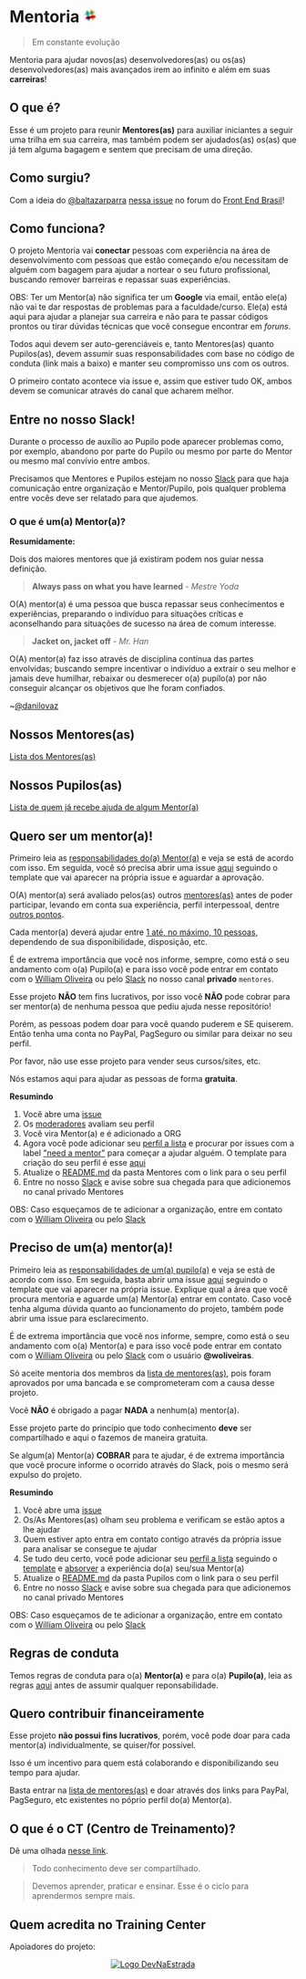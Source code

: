 # Mentoria  <a href="https://ctgroups.herokuapp.com/" title="Acesse nosso Slack" target="_blank"><img src="/img/Slack.png" alt="Acesse nosso Slack" width="25px"></a>
> Em constante evolução

Mentoria para ajudar novos(as) desenvolvedores(as) ou os(as) desenvolvedores(as) mais avançados irem ao infinito e além em suas **carreiras**!

## O que é?

Esse é um projeto para reunir **Mentores(as)** para auxiliar iniciantes a seguir uma trilha em sua carreira, mas também podem ser ajudados(as) os(as) que já tem alguma bagagem e sentem que precisam de uma direção.

## Como surgiu?

Com a ideia do [@baltazarparra](https://github.com/baltazarparra) [nessa issue](https://github.com/frontendbr/open-source/issues/5) no forum do [Front End Brasil](https://github.com/frontendbr)!

## Como funciona?

O projeto Mentoria vai **conectar** pessoas com experiência na área de desenvolvimento com pessoas que estão começando e/ou necessitam de alguém com bagagem para ajudar a nortear o seu futuro profissional, buscando remover barreiras e repassar suas experiências.

OBS: Ter um Mentor(a) não significa ter um **Google** via email, então ele(a) não vai te dar respostas de problemas para a faculdade/curso. Ele(a) está aqui para ajudar a planejar sua carreira e não para te passar códigos prontos ou tirar dúvidas técnicas que você consegue encontrar em *foruns*.

Todos aqui devem ser auto-gerenciáveis e, tanto Mentores(as) quanto Pupilos(as), devem assumir suas responsabilidades com base no código de conduta (link mais a baixo) e manter seu compromisso uns com os outros.

O primeiro contato acontece via issue e, assim que estiver tudo OK, ambos devem se comunicar através do canal que acharem melhor.

## Entre no nosso Slack!

Durante o processo de auxílio ao Pupilo pode aparecer problemas como, por exemplo, abandono por parte do Pupilo ou mesmo por parte do Mentor ou mesmo mal convívio entre ambos.

Precisamos que Mentores e Pupilos estejam no nosso [Slack](https://ctgroups.herokuapp.com/) para que haja comunicação entre organização e Mentor/Pupilo, pois qualquer problema entre vocês deve ser relatado para que ajudemos.

### O que é um(a) Mentor(a)?

**Resumidamente:**

Dois dos maiores mentores que já existiram podem nos guiar nessa definição.

> **Always pass on what you have learned** - *Mestre Yoda*

O(A) mentor(a) é uma pessoa que busca repassar seus conhecimentos e experiências, preparando o indivíduo para situações críticas e aconselhando para situações de sucesso na área de comum interesse.

> **Jacket on, jacket off** - *Mr. Han*

O(A) mentor(a) faz isso através de disciplina contínua das partes envolvidas; buscando sempre incentivar o indivíduo a extrair o seu melhor e jamais deve humilhar, rebaixar ou desmerecer o(a) pupílo(a) por não conseguir alcançar os objetivos que lhe foram confiados.

~[@danilovaz](https://github.com/training-center/mentoria/issues/1#issuecomment-207592225)

## Nossos Mentores(as)

[Lista dos Mentores(as)](/mentores)

## Nossos Pupilos(as)

[Lista de quem já recebe ajuda de algum Mentor(a)](/pupilos)

## Quero ser um mentor(a)!

Primeiro leia as [responsabilidades do(a) Mentor(a)](/mentores/responsibility.md) e veja se está de acordo com isso. Em seguida, você só precisa abrir uma issue [aqui](https://github.com/training-center/mentoria/issues) seguindo o template que vai aparecer na própria issue e aguardar a aprovação.

O(A) mentor(a) será avaliado pelos(as) outros [mentores(as)](/mentores) antes de poder participar, levando em conta sua experiência, perfil interpessoal, dentre [outros pontos](https://github.com/training-center/mentoria/issues/1).

Cada mentor(a) deverá ajudar entre [1 até, no máximo, 10 pessoas](https://github.com/training-center/mentoria/issues/2), dependendo de sua disponibilidade, disposição, etc.

É de extrema importância que você nos informe, sempre, como está o seu andamento com o(a) Pupilo(a) e para isso você pode entrar em contato com o [William Oliveira](https://twitter.com/w_oliveiras) ou pelo [Slack](https://ctgroups.herokuapp.com/) no nosso canal **privado** `mentores`.

Esse projeto **NÃO** tem fins lucrativos, por isso você **NÃO** pode cobrar para ser mentor(a) de nenhuma pessoa que pediu ajuda nesse repositório!

Porém, as pessoas podem doar para você quando puderem e SE quiserem. Então tenha uma conta no PayPal, PagSeguro ou similar para deixar no seu perfil.

Por favor, não use esse projeto para vender seus cursos/sites, etc.

Nós estamos aqui para ajudar as pessoas de forma **gratuita**.

**Resumindo**

1. Você abre uma [issue](https://github.com/training-center/mentoria/issues/new)
2. Os [moderadores](/mentores) avaliam seu perfil
3. Você vira Mentor(a) e é adicionado a ORG
4. Agora você pode adicionar seu [perfil a lista](./mentores/perfis/) e procurar por issues com a label ["need a mentor"](https://github.com/training-center/mentoria/issues?q=is%3Aopen+is%3Aissue+label%3A%22need+a+mentor%22) para começar a ajudar alguém. O template para criação do seu perfil é esse [aqui](/mentores/mentor_template.md)
5. Atualize o [README.md](/mentores/README.md) da pasta Mentores com o link para o seu perfil
6. Entre no nosso [Slack](https://ctgroups.herokuapp.com/) e avise sobre sua chegada para que adicionemos no canal privado Mentores

OBS: Caso esqueçamos de te adicionar a organização, entre em contato com o [William Oliveira](https://twitter.com/w_oliveiras) ou pelo [Slack](https://ctgroups.herokuapp.com/)

## Preciso de um(a) mentor(a)!

Primeiro leia as [responsabilidades de um(a) pupilo(a)](/pupilos/responsibility.md) e veja se está de acordo com isso. Em seguida, basta abrir uma issue [aqui](https://github.com/training-center/mentoria/issues) seguindo o template que vai aparecer na própria issue. Explique qual a área que você procura mentoria e aguarde um(a) Mentor(a) entrar em contato. Caso você tenha alguma dúvida quanto ao funcionamento do projeto, também pode abrir uma issue para esclarecimento. 

É de extrema importância que você nos informe, sempre, como está o seu andamento com o(a) Mentor(a) e para isso você pode entrar em contato com o [William Oliveira](https://twitter.com/w_oliveiras) ou pelo [Slack](https://ctgroups.herokuapp.com/) com o usuário **@woliveiras**.

Só aceite mentoria dos membros da [lista de mentores(as)](/mentores), pois foram aprovados por uma bancada e se comprometeram com a causa desse projeto.

Você **NÃO** é obrigado a pagar **NADA** a nenhum(a) mentor(a).

Esse projeto parte do princípio que todo conhecimento **deve** ser compartilhado e aqui o fazemos de maneira gratuita.

Se algum(a) Mentor(a) **COBRAR** para te ajudar, é de extrema importância que você procure informe o ocorrido através do Slack, pois o mesmo será expulso do projeto.

**Resumindo**

1. Você abre uma [issue](https://github.com/training-center/mentoria/issues/new)
2. Os/As Mentores(as) olham seu problema e verificam se estão aptos a lhe ajudar
3. Quem estiver apto entra em contato contigo através da própria issue para analisar se consegue te ajudar
4. Se tudo deu certo, você pode adicionar seu [perfil a lista](./pupilos/perfis/) seguindo o [template](/pupilos/pupilo_template.md) e [absorver](./img/cell.png) a experiência do(a) seu/sua Mentor(a)
5. Atualize o [README.md](/pupilos/README.md) da pasta Pupilos com o link para o seu perfil
6. Entre no nosso [Slack](https://ctgroups.herokuapp.com/) e avise sobre sua chegada para que adicionemos no canal privado Mentores

OBS: Caso esqueçamos de te adicionar a organização, entre em contato com o [William Oliveira](https://twitter.com/w_oliveiras) ou pelo [Slack](https://ctgroups.herokuapp.com/)

## Regras de conduta

Temos regras de conduta para o(a) **Mentor(a)** e para o(a) **Pupilo(a)**, leia as regras [aqui](/CONDUTA.md) antes de assumir qualquer reponsabilidade.

## Quero contribuir financeiramente

Esse projeto **não possui fins lucrativos**, porém, você pode doar para cada mentor(a) individualmente, se quiser/for possível.

Isso é um incentivo para quem está colaborando e disponibilizando seu tempo para ajudar.

Basta entrar na [lista de mentores(as)](/mentores) e doar através dos links para PayPal, PagSeguro, etc existentes no póprio perfil do(a) Mentor(a).

## O que é o CT (Centro de Treinamento)?

Dê uma olhada [nesse link](https://github.com/training-center/sobre).

> Todo conhecimento deve ser compartilhado.

> Devemos aprender, praticar e ensinar. Esse é o ciclo para aprendermos sempre mais.

## Quem acredita no Training Center

Apoiadores do projeto:

<p align="center">
  <a href="http://bit.ly/dne-custom-mentoria" title="Dev na Estrada">
    <img src="http://devnaestrada.com.br/public/assets/img/devnaestrada.svg" alt="Logo DevNaEstrada">
  </a>
</p>


